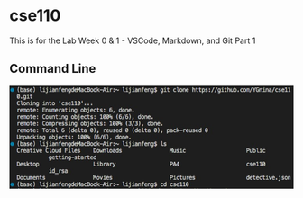 # cse110

This is for the Lab Week 0 & 1 - VSCode, Markdown, and Git Part 1 


## Command Line

![Image](pic1.jpg)
